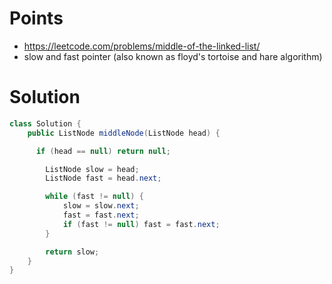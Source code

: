 # Points

- https://leetcode.com/problems/middle-of-the-linked-list/
- slow and fast pointer (also known as floyd's tortoise and hare algorithm)

# Solution

```java
class Solution {
    public ListNode middleNode(ListNode head) {

      if (head == null) return null;

        ListNode slow = head;
        ListNode fast = head.next;

        while (fast != null) {
            slow = slow.next;
            fast = fast.next;
            if (fast != null) fast = fast.next;
        }

        return slow;
    }
}
```
